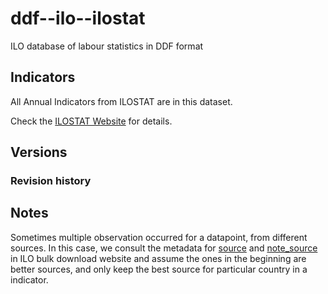 # ddf--ilo--ilostat

ILO database of labour statistics in DDF format

## Indicators

All Annual Indicators from ILOSTAT are in this dataset.

Check the [ILOSTAT Website][1] for details.

[1]: http://www.ilo.org/ilostat/

## Versions

### Revision history

## Notes

Sometimes multiple observation occurred for a datapoint, from
different sources.  In this case, we consult the metadata for
[source][2] and [note_source][3] in ILO bulk download website and
assume the ones in the beginning are better sources, and only keep
the best source for particular country in a indicator.

[2]: https://www.ilo.org/ilostat-files/WEB_bulk_download/dic/source_en.csv
[3]: https://www.ilo.org/ilostat-files/WEB_bulk_download/dic/note_source_en.csv
